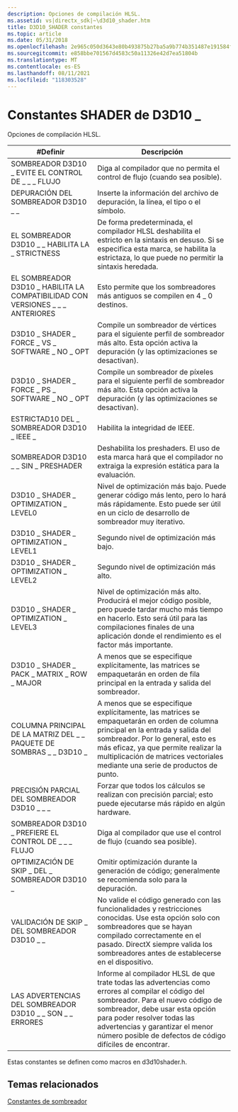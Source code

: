 ```yaml
---
description: Opciones de compilación HLSL.
ms.assetid: vs|directx_sdk|~\d3d10_shader.htm
title: D3D10_SHADER constantes
ms.topic: article
ms.date: 05/31/2018
ms.openlocfilehash: 2e965c050d3643e80b493875b27ba5a9b774b351487e191584f40297819758f2
ms.sourcegitcommit: e858bbe701567d4583c50a11326e42d7ea51804b
ms.translationtype: MT
ms.contentlocale: es-ES
ms.lasthandoff: 08/11/2021
ms.locfileid: "118303528"
---
```

# <a name="d3d10_shader-constants"></a>Constantes SHADER de D3D10 \_

Opciones de compilación HLSL.



| \#Definir                                        | Descripción                                                                                                                                                                                                                                    |
|-------------------------------------------------|------------------------------------------------------------------------------------------------------------------------------------------------------------------------------------------------------------------------------------------------|
| SOMBREADOR D3D10 \_ EVITE EL CONTROL DE \_ \_ \_ FLUJO             | Diga al compilador que no permita el control de flujo (cuando sea posible).                                                                                                                                                                                       |
| DEPURACIÓN DEL SOMBREADOR D3D10 \_ \_                            | Inserte la información del archivo de depuración, la línea, el tipo o el símbolo.                                                                                                                                                                                                |
| EL SOMBREADOR D3D10 \_ \_ HABILITA LA \_ STRICTNESS               | De forma predeterminada, el compilador HLSL deshabilita el estricto en la sintaxis en desuso. Si se especifica esta marca, se habilita la estrictaza, lo que puede no permitir la sintaxis heredada.                                                                                         |
| EL SOMBREADOR D3D10 \_ HABILITA LA COMPATIBILIDAD CON VERSIONES \_ \_ \_ ANTERIORES | Esto permite que los sombreadores más antiguos se compilen en 4 \_ 0 destinos.                                                                                                                                                                                         |
| D3D10 \_ SHADER \_ FORCE \_ VS \_ SOFTWARE \_ NO \_ OPT     | Compile un sombreador de vértices para el siguiente perfil de sombreador más alto. Esta opción activa la depuración (y las optimizaciones se desactivan).                                                                                                                           |
| D3D10 \_ SHADER \_ FORCE \_ PS \_ SOFTWARE \_ NO \_ OPT     | Compile un sombreador de píxeles para el siguiente perfil de sombreador más alto. Esta opción activa la depuración (y las optimizaciones se desactivan).                                                                                                                            |
| ESTRICTAD10 DEL \_ SOMBREADOR D3D10 \_ IEEE \_                 | Habilita la integridad de IEEE.                                                                                                                                                                                                                       |
| SOMBREADOR D3D10 \_ \_ SIN \_ PRESHADER                    | Deshabilita los preshaders. El uso de esta marca hará que el compilador no extraiga la expresión estática para la evaluación.                                                                                                                                 |
| D3D10 \_ SHADER \_ OPTIMIZATION \_ LEVEL0             | Nivel de optimización más bajo. Puede generar código más lento, pero lo hará más rápidamente. Esto puede ser útil en un ciclo de desarrollo de sombreador muy iterativo.                                                                                             |
| D3D10 \_ SHADER \_ OPTIMIZATION \_ LEVEL1             | Segundo nivel de optimización más bajo.                                                                                                                                                                                                              |
| D3D10 \_ SHADER \_ OPTIMIZATION \_ LEVEL2             | Segundo nivel de optimización más alto.                                                                                                                                                                                                             |
| D3D10 \_ SHADER \_ OPTIMIZATION \_ LEVEL3             | Nivel de optimización más alto. Producirá el mejor código posible, pero puede tardar mucho más tiempo en hacerlo. Esto será útil para las compilaciones finales de una aplicación donde el rendimiento es el factor más importante.                                 |
| D3D10 \_ SHADER \_ PACK \_ MATRIX \_ ROW \_ MAJOR         | A menos que se especifique explícitamente, las matrices se empaquetarán en orden de fila principal en la entrada y salida del sombreador.                                                                                                                                   |
| COLUMNA PRINCIPAL DE LA MATRIZ DEL \_ \_ PAQUETE DE SOMBRAS \_ \_ D3D10 \_      | A menos que se especifique explícitamente, las matrices se empaquetarán en orden de columna principal en la entrada y salida del sombreador. Por lo general, esto es más eficaz, ya que permite realizar la multiplicación de matrices vectoriales mediante una serie de productos de punto. |
| PRECISIÓN PARCIAL DEL SOMBREADOR D3D10 \_ \_ \_               | Forzar que todos los cálculos se realizan con precisión parcial; esto puede ejecutarse más rápido en algún hardware.                                                                                                                                                |
| SOMBREADOR D3D10 \_ PREFIERE EL CONTROL DE \_ \_ \_ FLUJO            | Diga al compilador que use el control de flujo (cuando sea posible).                                                                                                                                                                                             |
| OPTIMIZACIÓN DE SKIP \_ DEL \_ SOMBREADOR D3D10 \_               | Omitir optimización durante la generación de código; generalmente se recomienda solo para la depuración.                                                                                                                                                                |
| VALIDACIÓN DE SKIP \_ DEL SOMBREADOR D3D10 \_ \_                 | No valide el código generado con las funcionalidades y restricciones conocidas. Use esta opción solo con sombreadores que se hayan compilado correctamente en el pasado. DirectX siempre valida los sombreadores antes de establecerse en el dispositivo.         |
| LAS ADVERTENCIAS DEL SOMBREADOR D3D10 \_ \_ SON \_ \_ ERRORES            | Informe al compilador HLSL de que trate todas las advertencias como errores al compilar el código del sombreador. Para el nuevo código de sombreador, debe usar esta opción para poder resolver todas las advertencias y garantizar el menor número posible de defectos de código difíciles de encontrar.             |



 

Estas constantes se definen como macros en d3d10shader.h.

## <a name="related-topics"></a>Temas relacionados

<dl> <dt>

[Constantes de sombreador](d3d10-graphics-reference-d3d10-shader-constants.md)
</dt> </dl>

 

 



